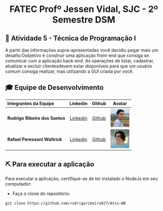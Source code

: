 <p align="center">
<h1 align="center"> FATEC Profº Jessen Vidal, SJC - 2º Semestre DSM </h1>

<h2> 📑 Atividade 5 - Técnica de Programação I </h2>
<p>
A partir das informações supra-apresentadas você decidiu pegar mais um desafio.Oobjetivo é construir uma aplicação  front-end  que  consiga  se  comunicar  com  a  aplicação  back-end.  As  operações  de listar,  cadastrar, atualizar e  excluir  clientesdevem  estar  disponíveis  para  que  um  usuário  comum  consiga  realizar,  mas utilizando a GUI criada por você.
</p>

<div id='equipe'>
<h2> 🎓 Equipe de Desenvolvimento </h2>

|Integrantes da Equipe|Linkedin|Github|Avatar|
|:---------|:-------:|:------:|:------:|
|<strong>Rodrigo Ribeiro dos Santos</strong>|[Linkedin](https://www.linkedin.com/in/rodrigo-ribeiro-5008211b8/) | [Github](https://github.com/rodrigoribeiro027)|<img src = "imagens/rodrigo.jpg" width="60" height="60">|
|<strong>Rafael Peressoni Waltrick</strong>|[Linkedin](https://www.linkedin.com/in/rafael-p-waltrick-7211b4221) | [Github](https://github.com/rafawaltrick)|<img src = "imagens/rafa.jpg" width="60" height="60">|

<h2> ⛏️ Para executar a aplicação</h2>
  
  Para executar a aplicação, certifique-se de ter instalado o NodeJs em seu computador:
- Faça o clone do repositório:

```
git clone https://github.com/rodrigoribeiro027/Ativ-WB
```
